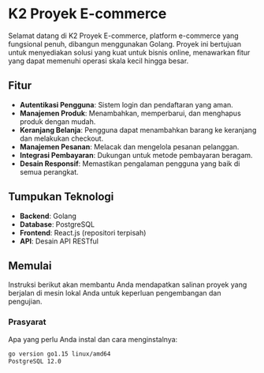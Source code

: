 # K2 Proyek E-commerce

Selamat datang di K2 Proyek E-commerce, platform e-commerce yang fungsional penuh, dibangun menggunakan Golang. Proyek ini bertujuan untuk menyediakan solusi yang kuat untuk bisnis online, menawarkan fitur yang dapat memenuhi operasi skala kecil hingga besar.

## Fitur

- **Autentikasi Pengguna**: Sistem login dan pendaftaran yang aman.
- **Manajemen Produk**: Menambahkan, memperbarui, dan menghapus produk dengan mudah.
- **Keranjang Belanja**: Pengguna dapat menambahkan barang ke keranjang dan melakukan checkout.
- **Manajemen Pesanan**: Melacak dan mengelola pesanan pelanggan.
- **Integrasi Pembayaran**: Dukungan untuk metode pembayaran beragam.
- **Desain Responsif**: Memastikan pengalaman pengguna yang baik di semua perangkat.

## Tumpukan Teknologi

- **Backend**: Golang
- **Database**: PostgreSQL
- **Frontend**: React.js (repositori terpisah)
- **API**: Desain API RESTful

## Memulai

Instruksi berikut akan membantu Anda mendapatkan salinan proyek yang berjalan di mesin lokal Anda untuk keperluan pengembangan dan pengujian.

### Prasyarat

Apa yang perlu Anda instal dan cara menginstalnya:

```bash
go version go1.15 linux/amd64
PostgreSQL 12.0
